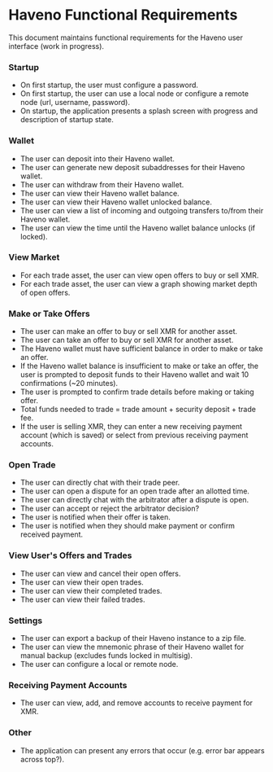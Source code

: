 # Haveno Functional Requirements

This document maintains functional requirements for the Haveno user interface (work in progress).

### Startup
- On first startup, the user must configure a password.
- On first startup, the user can use a local node or configure a remote node (url, username, password).
- On startup, the application presents a splash screen with progress and description of startup state.

### Wallet
- The user can deposit into their Haveno wallet.
- The user can generate new deposit subaddresses for their Haveno wallet.
- The user can withdraw from their Haveno wallet.
- The user can view their Haveno wallet balance.
- The user can view their Haveno wallet unlocked balance.
- The user can view a list of incoming and outgoing transfers to/from their Haveno wallet.
- The user can view the time until the Haveno wallet balance unlocks (if locked).

### View Market
- For each trade asset, the user can view open offers to buy or sell XMR.
- For each trade asset, the user can view a graph showing market depth of open offers.

### Make or Take Offers
- The user can make an offer to buy or sell XMR for another asset.
- The user can take an offer to buy or sell XMR for another asset.
- The Haveno wallet must have sufficient balance in order to make or take an offer.
- If the Haveno wallet balance is insufficient to make or take an offer, the user is prompted to deposit funds to their Haveno wallet and wait 10 confirmations (~20 minutes).
- The user is prompted to confirm trade details before making or taking offer.
- Total funds needed to trade = trade amount + security deposit + trade fee.
- If the user is selling XMR, they can enter a new receiving payment account (which is saved) or select from previous receiving payment accounts.

### Open Trade
- The user can directly chat with their trade peer.
- The user can open a dispute for an open trade after an allotted time.
- The user can directly chat with the arbitrator after a dispute is open.
- The user can accept or reject the arbitrator decision?
- The user is notified when their offer is taken.
- The user is notified when they should make payment or confirm received payment.

### View User's Offers and Trades
- The user can view and cancel their open offers.
- The user can view their open trades.
- The user can view their completed trades.
- The user can view their failed trades.

### Settings
- The user can export a backup of their Haveno instance to a zip file.
- The user can view the mnemonic phrase of their Haveno wallet for manual backup (excludes funds locked in multisig).
- The user can configure a local or remote node.

### Receiving Payment Accounts
- The user can view, add, and remove accounts to receive payment for XMR.

### Other
- The application can present any errors that occur (e.g. error bar appears across top?).